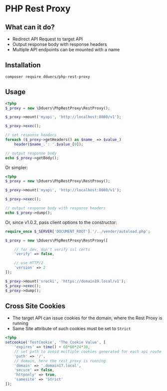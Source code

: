 # PHP Rest Proxy

## What can it do?

- Redirect API Request to target API
- Output response body with response headers
- Multiple API endpoints can be mounted with a name

## Installation

`composer require dduers/php-rest-proxy`

## Usage

```php
<?php
$_proxy = new \Dduers\PhpRestProxy\RestProxy();

$_proxy->mount('myapi', 'http://localhost:8080/v1');

$_proxy->exec();

// set response headers
foreach ($_proxy->getHeaders() as $name_ => $value_) 
    header($name_.': '.$value_[0]);

// output response body
echo $_proxy->getBody();
```

Or simpler:

```php
<?php
$_proxy = new \Dduers\PhpRestProxy\RestProxy();

$_proxy->mount('myapi', 'http://localhost:8080/v1');

$_proxy->exec();

// output response body with response headers
echo $_proxy->dump();
```

Or, since v1.0.2, pass client options to the constructor:


```php
require_once $_SERVER['DOCUMENT_ROOT'].'/../vendor/autoload.php';

$_proxy = new \Dduers\PhpRestProxy\RestProxy([

    // for dev, don't verify ssl certs
    'verify' => false,

    // use HTTP/2
    'version' => 2
]);

$_proxy->mount('srocki', 'https://domain19.local/v1');
$_proxy->exec();
$_proxy->dump();
```

## Cross Site Cookies

- The target API can issue cookies for the domain, where the Rest Proxy is running
- Same Site attribute of such cookies must be set to `Strict`

```php
<?php
setcookie('TestCookie', 'The Cookie Value', [
    'expires' => time() + 60*60*24*30,
    // set path to avoid multiple cookies generated for each api route
    'path' => '/',
    // domain, here the rest proxy is running
    'domain' => '.domain17.local', 
    'secure' => false,
    'httponly' => true,
    'samesite' => 'Strict' 
]);
```
